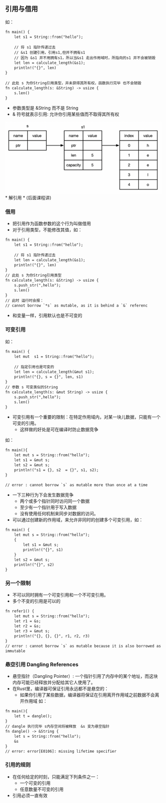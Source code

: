 ## 引用与借用

如：
```
fn main() {
    let s1 = String::from("hello");

    // 将 s1 指针传递过去
    // &s1 创建引用，引用s1,但并不拥有s1
    // 因为 &s1 并不用拥有s1，所以当&s1 走出作用域时，所指向的s1 并不会被销毁
    let len = calculate_length(&s1);
    println!("{}", len)
}

// 此处 s 为你String引用类型，并未获得其所有权，函数执行完毕 也不会销毁
fn calculate_length(s: &String) -> usize {
    s.len()
}
```

* 参数类型是 &String 而不是 String
* & 符号就表示引用: 允许你引用某些值而不取得其所有权
<img style="display: block; margin: 0 auto;" src="../img/String_&.png" alt="" />
* 解引用 * (后面课程讲)

### 借用
* 把引用作为函数参数的这个行为叫做借用
* 对于引用类型，不能修改其值，如：
```
fn main() {
    let s1 = String::from("hello");

    // 将 s1 指针传递过去
    let len = calculate_length(&s1);
    println!("{}", len)
}
// 此处 s 为你String引用类型
fn calculate_length(s: &String) -> usize {
    s.push_str(",hello");
    s.len()
}
// 此时 运行时会报：
// cannot borrow `*s` as mutable, as it is behind a `&` referenc
```
* 和变量一样，引用默认也是不可变的

### 可变引用
如：
```
fn main() {
    let mut  s1 = String::from("hello");

    // 指定引用也是可变的
    let len = calculate_length(&mut s1);
    println!("{}, s = {}", len, s1)
}
// 参数 s 可变类似的String
fn calculate_length(s: &mut String) -> usize {
    s.push_str(",hello");
    s.len()
}
```

* 可变引用有一个重要的限制：在特定作用域内，对某一块儿数据，只能有一个可变的引用。
    - 这样做的好处是可在编译时防止数据竞争

如：
```
fn main(){
    let mut s = String::from("hello");
    let s1 = &mut s;
    let s2 = &mut s;
    println!("s1 = {}, s2  = {}", s1, s2);
}

// error : cannot borrow `s` as mutable more than once at a time
```

* 一下三种行为下会发生数据竞争
    * 两个或多个指针同时访问同一个数据
    * 至少有一个指针用于写入数据
    * 没有使用任何机制来同步对数据的访问。
* 可以通过创建新的作用域，来允许非同时的创建多个可变引用，如：
```
fn main() {
    let mut s = String::from("hello");
    {
        let s1 = &mut s;
        println!("{}", s1)
    }
    let s2 = &mut s;
    println!("{}", s2)
}
```

### 另一个限制
* 不可以同时拥有一个可变引用和一个不可变引用。
* 多个不变的引用是可以的
```
fn refer1() {
    let mut s = String::from("hello");
    let r1 = &s;
    let r2 = &s;
    let r3 = &mut s;
    println!("{}, {}, {}", r1, r2, r3)
}
// error : cannot borrow `s` as mutable because it is also borrowed as immutable
```

### 悬空引用 Dangling References
* 悬空指针（Dangling Pointer）: 一个指针引用了内存中的某个地址，而这块内存可能已经释放并分配给其它人使用了。
* 在Rust里，编译器可保证引用永远都不是悬空的：
    * 如果你引用了某些数据，编译器将保证在引用离开作用域之前数据不会离开作用域
如：
```
fn main(){
    let t = dangle();
}
// dangle 执行完毕 s内存空间将被释放  &s 变为悬空指针
fn dangle() -> &String {
    let s = String::from("hello");
    &s
}
// error: error[E0106]: missing lifetime specifier
```

### 引用的规则
* 在任何给定的时刻，只能满足下列条件之一：
    * 一个可变的引用
    * 任意数量不可变的引用
* 引用必须一直有效